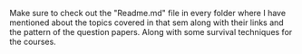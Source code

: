 Make sure to check out the "Readme.md" file in every folder where I have mentioned about the topics covered in that sem along with their links and the pattern of the question papers.
Along with some survival techniques for the courses.
